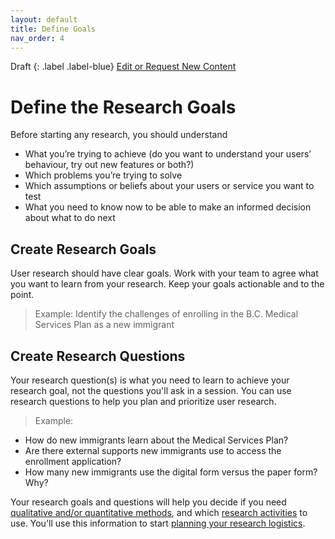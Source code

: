 ```yaml
---
layout: default
title: Define Goals
nav_order: 4
---
```


Draft
{: .label .label-blue}
[Edit or Request New Content](https://github.com/bcgov/user-research-guide/issues/new/choose)

# Define the Research Goals
Before starting any research, you should understand

- What you’re trying to achieve (do you want to understand your users’ behaviour, try out new features or both?)
- Which problems you’re trying to solve
- Which assumptions or beliefs about your users or service you want to test
- What you need to know now to be able to make an informed decision about what to do next

## Create Research Goals

User research should have clear goals. Work with your team to agree what you want to learn from your research. Keep your goals actionable and to the point.

>Example: Identify the challenges of enrolling in the B.C. Medical Services Plan as a new immigrant

## Create Research Questions

Your research question(s) is what you need to learn to achieve your research goal, not the questions you'll ask in a session. You can use research questions to help you plan and prioritize user research.

> Example:
- How do new immigrants learn about the Medical Services Plan?
- Are there external supports new immigrants use to access the enrollment application?
- How many new immigrants use the digital form versus the paper form? Why?

Your research goals and questions will help you decide if you need [qualitative and/or quantitative methods](https://bcgov.github.io/user-research-guide/understand-user-research.html#qualitative-vs-quantitative), and which [research activities](https://bcgov.github.io/user-research-guide/activities/) to use. You'll use this information to start [planning your research logistics](https://bcgov.github.io/user-research-guide/planning-research/).
